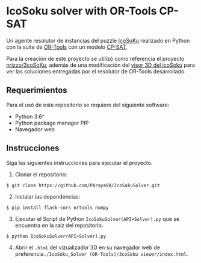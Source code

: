 # IcoSoku solver with OR-Tools CP-SAT

Un agente resolutor de instancias del puzzle [IcoSoKu](https://en.wikipedia.org/wiki/Icosoku) realizado en Python con la suite de [OR-Tools](https://developers.google.com/optimization) con un modelo [CP-SAT](https://developers.google.com/optimization/cp).

Para la creación de este proyecto se utilizó como referencia el proyecto [nrizzo/3coSoKu](https://github.com/nrizzo/3coSoKu), además de una modificación del [visor 3D del icoSoku](https://nrizzo.github.io/3coSoKu/) para ver las soluciones entregadas por el resolutor de OR-Tools desarrollado.

## Requerimientos
Para el usó de este repositorio se requiere del siguiente software:

* Python 3.6^
* Python package manager PIP
* Navegador web

## Instrucciones
Siga las siguientes instrucciones para ejecutar el proyecto.

1. Clonar el repositorio:
``` 
$ git clone https://github.com/PAraya98/IcoSokuSolver.git
```
2. Instalar las dependencias:
``` 
$ pip install flask-cors ortools numpy
```
3. Ejecutar el Script de Python `IcoSokuSolver(API+Solver).py` que se encuentra en la raíz del repositorio.
``` 
$ python IcoSokuSolver(API+Solver).py
```
4. Abrir el `.html` del vizualizador 3D en su navegador web de preferencia`./IcoSoku_Solver (OR-Tools)/3coSoku viewer/index.html`.